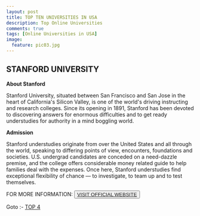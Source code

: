 ```yaml
---
layout: post
title: TOP TEN UNIVERSITIES IN USA
description: Top Online Universities
comments: true
tags: [Online Universities in USA]
image:
  feature: pic03.jpg
---
```

## STANFORD UNIVERSITY ##

**About Stanford**

Stanford University, situated between San Francisco and San Jose in the heart of California's Silicon Valley, is one of the world's driving instructing and research colleges. Since its opening in 1891, Stanford has been devoted to discovering answers for enormous difficulties and to get ready understudies for authority in a mind boggling world.

**Admission**

Stanford understudies originate from over the United States and all through the world, speaking to differing points of view, encounters, foundations and societies. U.S. undergrad candidates are conceded on a need-dazzle premise, and the college offers considerable money related guide to help families deal with the expenses. Once here, Stanford understudies find exceptional flexibility of chance — to investigate, to team up and to test themselves.

FOR MORE INFORMATION:
<button><a href="http://www.stanford.edu/">VISIT OFFICIAL WEBSITE</a></button>

Goto :- [TOP 4](/topten/top-online-universities4/)
